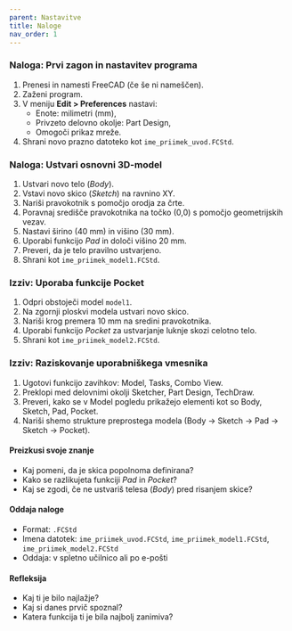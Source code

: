 ```yaml
---
parent: Nastavitve
title: Naloge
nav_order: 1
---
```


### Naloga: Prvi zagon in nastavitev programa

1. Prenesi in namesti FreeCAD (če še ni nameščen).
2. Zaženi program.
3. V meniju **Edit > Preferences** nastavi:
   - Enote: milimetri (mm),
   - Privzeto delovno okolje: Part Design,
   - Omogoči prikaz mreže.
4. Shrani novo prazno datoteko kot `ime_priimek_uvod.FCStd`.

### Naloga: Ustvari osnovni 3D-model

1. Ustvari novo telo (*Body*).
2. Vstavi novo skico (*Sketch*) na ravnino XY.
3. Nariši pravokotnik s pomočjo orodja za črte.
4. Poravnaj središče pravokotnika na točko (0,0) s pomočjo geometrijskih vezav.
5. Nastavi širino (40 mm) in višino (30 mm).
6. Uporabi funkcijo *Pad* in določi višino 20 mm.
7. Preveri, da je telo pravilno ustvarjeno.
8. Shrani kot `ime_priimek_model1.FCStd`.

### Izziv: Uporaba funkcije Pocket

1. Odpri obstoječi model `model1`.
2. Na zgornji ploskvi modela ustvari novo skico.
3. Nariši krog premera 10 mm na sredini pravokotnika.
4. Uporabi funkcijo *Pocket* za ustvarjanje luknje skozi celotno telo.
5. Shrani kot `ime_priimek_model2.FCStd`.

### Izziv: Raziskovanje uporabniškega vmesnika

1. Ugotovi funkcijo zavihkov: Model, Tasks, Combo View.
2. Preklopi med delovnimi okolji Sketcher, Part Design, TechDraw.
3. Preveri, kako se v Model pogledu prikažejo elementi kot so Body, Sketch, Pad, Pocket.
4. Nariši shemo strukture preprostega modela (Body → Sketch → Pad → Sketch → Pocket).

#### Preizkusi svoje znanje
- Kaj pomeni, da je skica popolnoma definirana?
- Kako se razlikujeta funkciji *Pad* in *Pocket*?
- Kaj se zgodi, če ne ustvariš telesa (*Body*) pred risanjem skice?

#### Oddaja naloge
- Format: `.FCStd`
- Imena datotek: `ime_priimek_uvod.FCStd`, `ime_priimek_model1.FCStd`, `ime_priimek_model2.FCStd`
- Oddaja: v spletno učilnico ali po e-pošti

#### Refleksija
- Kaj ti je bilo najlažje?
- Kaj si danes prvič spoznal?
- Katera funkcija ti je bila najbolj zanimiva?


